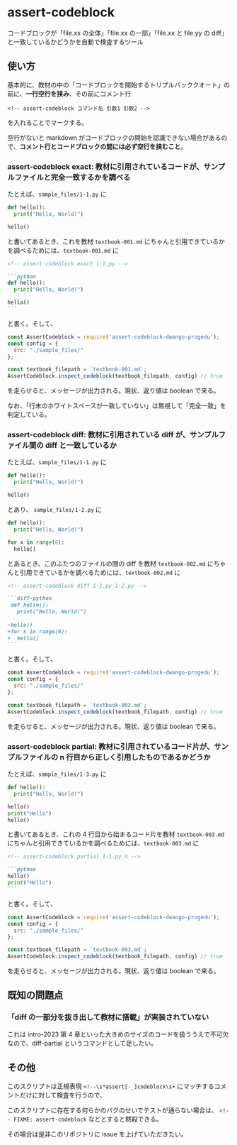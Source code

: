 # assert-codeblock
コードブロックが「file.xx の全体」「file.xx の一部」「file.xx と file.yy の diff」と一致しているかどうかを自動で検査するツール

## 使い方

基本的に、教材の中の「コードブロックを開始するトリプルバッククオート」の前に、<b>一行空行を挟み</b>、その前にコメント行

`<!-- assert-codeblock コマンド名 引数1 引数2 -->`

を入れることでマークする。

空行がないと markdown がコードブロックの開始を認識できない場合があるので、<b>コメント行とコードブロックの間には必ず空行を挟むこと</b>。

### assert-codeblock exact: 教材に引用されているコードが、サンプルファイルと完全一致するかを調べる

たとえば、`sample_files/1-1.py` に

```python
def hello():
  print("Hello, World!")

hello()
```

と書いてあるとき、これを教材 `textbook-001.md` にちゃんと引用できているかを調べるためには、`textbook-001.md` に

````markdown
<!-- assert-codeblock exact 1-1.py -->

```python
def hello():
  print("Hello, World!")

hello()
```
````

と書く。そして、

```js
const AssertCodeblock = require('assert-codeblock-dwango-progedu');
const config = {
  src: "./sample_files/"
};

const textbook_filepath = `textbook-001.md`;
AssertCodeblock.inspect_codeblock(textbook_filepath, config) // true
```

を走らせると、メッセージが出力される。現状、返り値は boolean で来る。

なお、「行末のホワイトスペースが一致していない」は無視して「完全一致」を判定している。

### assert-codeblock diff: 教材に引用されている diff が、サンプルファイル間の diff と一致しているか

たとえば、`sample_files/1-1.py` に

```python
def hello():
  print("Hello, World!")

hello()
```

とあり、 `sample_files/1-2.py` に

```python
def hello():
  print("Hello, World!")

for x in range(6):
  hello()
```

とあるとき、このふたつのファイルの間の diff を教材 `textbook-002.md` にちゃんと引用できているかを調べるためには、`textbook-002.md` に

````markdown
<!-- assert-codeblock diff 1-1.py 1-2.py -->

```diff-python
 def hello():
   print("Hello, World!")
 
-hello()
+for x in range(6):
+  hello()
```
````

と書く。そして、

```js
const AssertCodeblock = require('assert-codeblock-dwango-progedu');
const config = {
  src: "./sample_files/"
};

const textbook_filepath = `textbook-002.md`;
AssertCodeblock.inspect_codeblock(textbook_filepath, config) // true
```

を走らせると、メッセージが出力される。現状、返り値は boolean で来る。

### assert-codeblock partial: 教材に引用されているコード片が、サンプルファイルの n 行目から正しく引用したものであるかどうか

たとえば、`sample_files/1-3.py` に

```python
def hello():
  print("Hello, World!")

hello()
print("Hello")
hello()
```

と書いてあるとき、これの 4 行目から始まるコード片を教材 `textbook-003.md` にちゃんと引用できているかを調べるためには、`textbook-003.md` に

````markdown
<!-- assert-codeblock partial 1-1.py 4 -->

```python
hello()
print("Hello")
```
````

と書く。そして、

```js
const AssertCodeblock = require('assert-codeblock-dwango-progedu');
const config = {
  src: "./sample_files/"
};

const textbook_filepath = `textbook-003.md`;
AssertCodeblock.inspect_codeblock(textbook_filepath, config) // true
```

を走らせると、メッセージが出力される。現状、返り値は boolean で来る。

## 既知の問題点

### 「diff の一部分を抜き出して教材に搭載」が実装されていない  
これは intro-2023 第 4 章といった大きめのサイズのコードを扱ううえで不可欠なので、diff-partial というコマンドとして足したい。

## その他

このスクリプトは正規表現 `<!--\s*assert[-_]codeblock\s+` にマッチするコメントだけに対して検査を行うので、

このスクリプトに存在する何らかのバグのせいでテストが通らない場合は、 `<!-- FIXME: assert-codeblock` などとすると黙殺できる。

その場合は是非このリポジトリに issue を上げていただきたい。
